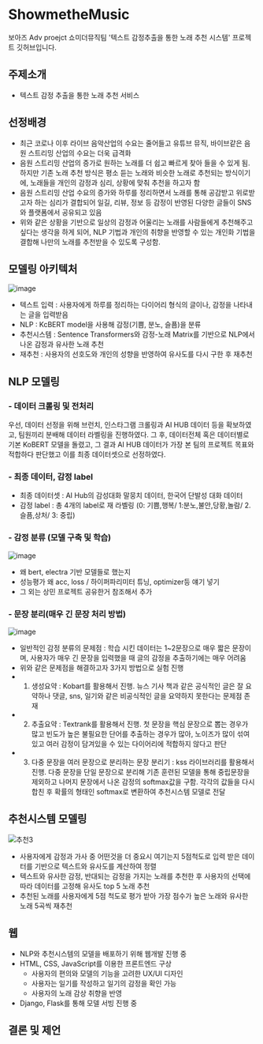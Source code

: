 # ShowmetheMusic

보아즈 Adv proejct 쇼미더뮤직팀 '텍스트 감정추출을 통한 노래 추천 시스템' 프로젝트 깃허브입니다.

## 주제소개
- 텍스트 감정 추출을 통한 노래 추천 서비스

## 선정배경
- 최근 코로나 이후 라이브 음악산업의 수요는 줄어들고 유튜브 뮤직, 바이브같은 음원 스트리밍 산업의 수요는 더욱 급격화
- 음원 스트리밍 산업의 증가로 원하는 노래를 더 쉽고 빠르게 찾아 들을 수 있게 됨. 하지만 기존 노래 추천 방식은 평소 듣는 노래와 비슷한 노래로 추천되는 방식이기에, 노래들을 개인의 감정과 심리, 상황에 맞춰 추천을 하고자 함
- 음원 스트리밍 산업 수요의 증가와 하루를 정리하면서 노래를 통해 공감받고 위로받고자 하는 심리가 결합되어 일길, 리뷰, 정보 등 감정이 반영된 다양한 글들이 SNS와 플랫폼에서 공유되고 있음
- 위와 같은 상황을 기반으로 일상의 감정과 어울리는 노래를 사람들에게 추천해주고 싶다는 생각을 하게 되어, NLP 기법과 개인의 취향을 반영할 수 있는 개인화 기법을 결합해 나만의 노래를 추천받을 수 있도록 구성함.

## 모델링 아키텍처
![image](https://user-images.githubusercontent.com/57586314/152271321-2c2d2c77-4169-4c4b-97f2-88700c147933.png)

- 텍스트 입력 : 사용자에게 하루를 정리하는 다이어리 형식의 글이나, 감정을 나타내는 글을 입력받음
- NLP : KcBERT model을 사용해 감정(기쁨, 분노, 슬픔)을 분류
- 추천시스템 : Sentence Transformers와 감정-노래 Matrix를 기반으로 NLP에서 나온 감정과 유사한 노래 추천
- 재추천 : 사용자의 선호도와 개인의 성향을 반영하여 유사도를 다시 구한 후 재추천

## NLP 모델링
### - 데이터 크롤링 및 전처리
우선, 데이터 선정을 위해 브런치, 인스타그램 크롤링과 AI HUB 데이터 등을 확보하였고, 팀원끼리 분배해 데이터 라벨링을 진행하였다. 그 후, 데이터전체 혹은 데이터별로 기본 KoBERT 모델을 돌렸고, 그 결과 AI HUB 데이터가 가장 본 팀의 프로젝트 목표와 적합하다 판단했고 이를 최종 데이터셋으로 선정하였다.

### - 최종 데이터, 감정 label
- 최종 데이터셋 : AI Hub의 감성대화 말뭉치 데이터, 한국어 단발성 대화 데이터
- 감정 label : 총 4개의 label로 재 라벨링 (0: 기쁨,행복/ 1:분노,불안,당황,놀람/ 2. 슬픔,상처/ 3: 중립)

### - 감정 분류 (모델 구축 및 학습)
![image](https://user-images.githubusercontent.com/77534419/152346947-cda619b1-651d-49a3-b7aa-af59a675fc63.png)
- 왜 bert, electra 기반 모델들로 했는지
- 성능평가 왜 acc, loss / 하이퍼파리미터 튜닝, optimizer등 얘기 넣기
- 그 외는 상민 프로젝트 공유한거 참조해서 추가

### - 문장 분리(매우 긴 문장 처리 방법)
![image](https://user-images.githubusercontent.com/57586314/152272661-24e3cf5b-9095-4bcd-8899-905ccc8c3feb.png)

- 일반적인 감정 분류의 문제점 : 학습 시킨 데이터는 1~2문장으로 매우 짧은 문장이며, 사용자가 매우 긴 문장을 입력했을 때 글의 감정을 추출하기에는 매우 어려움
- 위와 같은 문제점을 해결하고자 3가지 방법으로 실험 진행
- 1) 생성요약 : Kobart를 활용해서 진행. 뉴스 기사 책과 같은 공식적인 글은 잘 요약하나 댓글, sns, 일기와 같은 비공식적인 글을 요약하지 못한다는 문제점 존재
- 2) 추출요약 : Textrank를 활용해서 진행. 첫 문장을 핵심 문장으로 뽑는 경우가 많고 빈도가 높은 불필요한 단어를 추출하는 경우가 많아, 노이즈가 많이 섞여 있고 여러 감정이 담겨있을 수 있는 다이어리에 적합하지 않다고 판단
- 3) 다중 문장을 여러 문장으로 분리하는 문장 분리기 : kss 라이브러리를 활용해서 진행. 다중 문장을 단일 문장으로 분리해 기존 훈련된 모델을 통해 중립문장을 제외하고 나머지 문장에서 나온 감정의 softmax값을 구함. 각각의 값들을 다시 합친 후 확률의 형태인 softmax로 변환하여 추천시스템 모델로 전달



## 추천시스템 모델링

![추천3](https://user-images.githubusercontent.com/76245088/152144213-b6b02bae-53d2-4744-b2d9-6dceb0575bbb.jpg)


- 사용자에게 감정과 가사 중 어떤것을 더 중요시 여기는지 5점척도로 입력 받은 데이터를 기반으로 텍스트와 유사도를 계산하여 정렬
- 텍스트와 유사한 감정, 반대되는 감정을 가지는 노래를 추천한 후 사용자의 선택에 따라 데이터를 고정해 유사도 top 5 노래 추천
- 추천된 노래를 사용자에게 5점 척도로 평가 받아 가장 점수가 높은 노래와 유사한 노래 5곡씩 재추천

## 웹
- NLP와 추천시스템의 모델을 배포하기 위해 웹개발 진행 중
- HTML, CSS, JavaScript를 이용한 프론트엔드 구상
    - 사용자의 편의와 모델의 기능을 고려한 UX/UI 디자인
    - 사용자는 일기를 작성하고 일기의 감정을 확인 가능
    - 사용자의 노래 감상 취향을 반영
- Django, Flask를 통해 모델 서빙 진행 중

## 결론 및 제언
